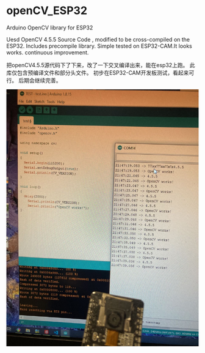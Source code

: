 # openCV_ESP32
 Arduino OpenCV library for ESP32
 
Uesd OpenCV 4.5.5 Source Code , modified to be cross-compiled on the ESP32.
Includes precompile library.
Simple tested on ESP32-CAM.It looks works.
continuous improvement.

把openCV4.5.5源代码下了下来，改了一下交叉编译出来，能在esp32上跑。
此库仅包含预编译文件和部分头文件。
初步在ESP32-CAM开发板测试，看起来可行。
后期会继续完善。

![xm1](pic/serial_data2.jpg)
